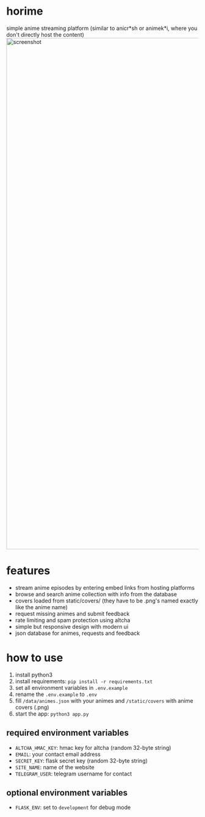 # horime
simple anime streaming platform (similar to anicr\*sh or animek\*i, where you don't directly host the content) 
<img width="2327" height="1339" alt="screenshot" src="https://github.com/user-attachments/assets/a85ba207-2bc0-45e4-a2b6-0a22469fd8ec" />

# features
- stream anime episodes by entering embed links from hosting platforms
- browse and search anime collection with info from the database
- covers loaded from static/covers/ (they have to be .png's named exactly like the anime name)
- request missing animes and submit feedback
- rate limiting and spam protection using altcha
- simple but responsive design with modern ui
- json database for animes, requests and feedback

# how to use
1. install python3
2. install requirements: `pip install -r requirements.txt`
3. set all environment variables in `.env.example`
4. rename the `.env.example` to `.env`
5. fill `/data/animes.json` with your animes and `/static/covers` with anime covers (.png)
6. start the app: `python3 app.py`

## required environment variables
- `ALTCHA_HMAC_KEY`: hmac key for altcha (random 32-byte string)
- `EMAIL`: your contact email address
- `SECRET_KEY`: flask secret key (random 32-byte string)
- `SITE_NAME`: name of the website
- `TELEGRAM_USER`: telegram username for contact

## optional environment variables
- `FLASK_ENV`: set to `development` for debug mode
